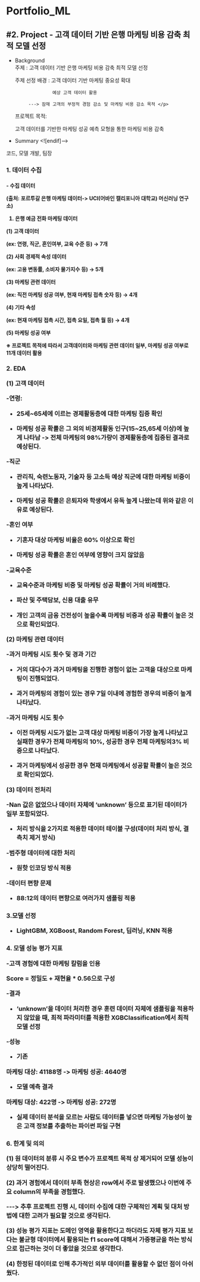 ﻿Portfolio_ML
===============

  <h2> #2. Project - 고객 데이터 기반 은행 마케팅 비용 감축 최적 모델 선정</h2>

 - Background	
     주제 : 고객 데이터 기반 은행 마케팅 비용 감축 최적 모델 선정<br/>
	
     주제 선정 배경 : 고객 데이터 기반 마케팅 중요성 확대 <br/>
	
                     예상 고객 데이터 활용 
	
            ---> 잠재 고객의 부정적 경험 감소 및 마케팅 비용 감소 목적 </p>
      프로젝트 목적:<br/>
      
	  고객 데이터를 기반한 마케팅 성공 예측 모형을 통한 마케팅 비용 감축 

 - Summary
 <![endif]-->

코드, 모델 개발, 팀장

<p><h3>1. 데이터 수집<br>

<h4>- 수집 데이터

(출처: 포르투갈 은행 마케팅 데이터-> UCI(어바인 캘리포니아 대학교) 머신러닝 연구소)<br/>

1) 은행 예금 전화 마케팅 데이터<br/>

(1) 고객 데이터<br/>

(ex: 연령, 직군, 혼인여부, 교육 수준 등) -> 7개<br/>

(2) 사회 경제적 속성 데이터<br/>

(ex: 고용 변동률, 소비자 물가지수 등) -> 5개<br/>

(3) 마케팅 관련 데이터<br/>

(ex: 직전 마케팅 성공 여부, 현재 마케팅 접촉 숫자 등) -> 4개<br/>

(4) 기타 속성<br/>

(ex: 현재 마케팅 접촉 시간, 접촉 요일, 접촉 월 등) -> 4개<br/>

(5) 마케팅 성공 여부<br/>

※ 프로젝트 목적에 따라서 고객데이터와 마케팅 관련 데이터 일부, 마케팅 성공 여부로 11개 데이터 활용<br/>

<h3>2. EDA<br/>

(1) 고객 데이터<br/>

-연령:<br/>

- 25세~65세에 이르는 경제활동층에 대한 마케팅 집중 확인<br/>

- 마케팅 성공 확률은 그 외의 비경제활동 인구(15~25,65세 이상)에 높게 나타남 -> 전체 마케팅의 98%가량이 경제활동층에 집중된 결과로 예상된다.<br/>

-직군<br/>

- 관리직, 숙련노동자, 기술자 등 고소득 예상 직군에 대한 마케팅 비중이 높게 나타났다.<br/>

- 마케팅 성공 확률은 은퇴자와 학생에서 유독 높게 나왔는데 위와 같은 이유로 예상된다.<br/>

-혼인 여부<br/>

- 기혼자 대상 마케팅 비율은 60% 이상으로 확인<br/>

- 마케팅 성공 확률은 혼인 여부에 영향이 크지 않았음<br/>

-교육수준<br/>

- 교육수준과 마케팅 비중 및 마케팅 성공 확률이 거의 비례했다.<br/>

- 파산 및 주택담보, 신용 대출 유무<br/>

- 개인 고객의 금융 건전성이 높을수록 마케팅 비중과 성공 확률이 높은 것으로 확인되었다.<br/>

(2) 마케팅 관련 데이터<br/>

-과거 마케팅 시도 횟수 및 경과 기간<br/>

- 거의 대다수가 과거 마케팅을 진행한 경험이 없는 고객을 대상으로 마케팅이 진행되었다.<br/>

- 과거 마케팅의 경험이 있는 경우 7일 이내에 경험한 경우의 비중이 높게 나타났다.<br/>

-과거 마케팅 시도 횟수<br/>

- 이전 마케팅 시도가 없는 고객 대상 마케팅 비중이 가장 높게 나타났고 실패한 경우가 전체 마케팅의 10%, 성공한 경우 전체 마케팅의3% 비중으로 나타났다.<br/>

- 과거 마케팅에서 성공한 경우 현재 마케팅에서 성공할 확률이 높은 것으로 확인되었다.<br/>

(3) 데이터 전처리<br/>

-Nan 값은 없었으나 데이터 자체에 ‘unknown’ 등으로 표기된 데이터가 일부 포함되었다.<br/>

- 처리 방식을 2가지로 적용한 데이터 테이블 구성(데이터 처리 방식, 결측치 제거 방식)<br/>

-범주형 데이터에 대한 처리<br/>
- 원핫 인코딩 방식 적용<br/>

-데이터 편향 문제<br/>
- 88:12의 데이터 편향으로 여러가지 샘플링 적용<br/>

<h3>3.모델 선정<br/>

- LightGBM, XGBoost, Random Forest, 딥러닝, KNN 적용<br/>

<h3>4. 모델 성능 평가 지표<br/>

-고객 경험에 대한 마케팅 칼럼을 인용<br/>

Score = 정밀도 + 재현율 * 0.56으로 구성<br/>

-결과<br/>
- ‘unknown’을 데이터 처리한 경우 훈련 데이터 자체에 샘플링을 적용하지 않았을 때, 최적 파라미터를 적용한 XGBClassification에서 최적 모델 선정<br/>

-성능<br/>
- 기존<br/>

마케팅 대상: 41188명 -> 마케팅 성공: 4640명<br/>

- 모델 예측 결과<br/>

마케팅 대상: 422명 -> 마케팅 성공: 272명<br/>

- 실제 데이터 분석을 모르는 사람도 데이터를 넣으면 마케팅 가능성이 높은 고객 정보를 추출하는 파이썬 파일 구현<br/>

<h3>6. 한계 및 의의<br/>

(1) 원 데이터의 분류 시 주요 변수가 프로젝트 목적 상 제거되어 모델 성능이 상당히 떨어진다.<br/>

(2) 과거 경험에서 데이터 부족 현상은 row에서 주로 발생했으나 이번에 주요 column의 부족을 경험했다.<br/>

---> 추후 프로젝트 진행 시, 데이터 수집에 대한 구체적인 계획 및 대처 방법에 대한 고려가 필요할 것으로 생각된다.<br/>

(3) 성능 평가 지표는 도메인 영역을 활용한다고 하더라도 자체 평가 지표 보다는 불균형 데이터에서 활용되는 f1 score에 대해서 가중평균을 하는 방식으로 접근하는 것이 더 좋았을 것으로 생각한다.<br/>

(4) 한정된 데이터로 인해 추가적인 외부 데이터를 활용할 수 없던 점이 아쉬웠다.<br/>
